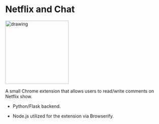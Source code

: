 # Netflix and Chat

<img src="https://i.imgur.com/KIVqDRt.png" alt="drawing" width="200"/>


A small Chrome extension that allows users to read/write comments on Netflix show.



* Python/Flask backend.  
  
* Node.js utilized for the extension via Browserify.